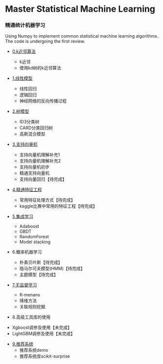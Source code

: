 # Master Statistical Machine Learning

### 精通统计机器学习   

Using Numpy to implement common statistical machine learning algorithms.   
The code is undergoing the first review.  
- [0.k近邻算法](https://github.com/www5226448/Master-Machine-Learning/tree/master/0.An%20appetizer--kNN%20arithmetic)
  * k近邻
  * 使用kd树的k近邻算法   
  
- [1.线性模型](https://github.com/www5226448/Master-Machine-Learning/tree/master/1.Linear%20regression%20and%20Logistic%20regression)
  * 线性回归
  * 逻辑回归
  * 神经网络的反向传播过程
  
- [2.树模型](https://github.com/www5226448/Master-Machine-Learning/tree/master/2.Tree%20Model)
  * ID3分类树
  * CARD分类回归树
  * 高斯混合模型

- [3.支持向量机](https://github.com/www5226448/Master-Machine-Learning/tree/master/3.Mastering%20SVM)
  * 支持向量机理解补充1
  * 支持向量机理解补充2
  * 支持向量机初步
  * 精通支持向量机
  * 支持向量回归【待完成】
  
- [4.精通特征工程](https://github.com/www5226448/Master-Machine-Learning/tree/master/4.Feature%20Engineering)  

  * 常用特征处理方式【待完成】
  * kaggle比赛中常用的特征工程【待完成】    
  
- [5.集成学习](https://github.com/www5226448/Master-Machine-Learning/tree/master/5.Ensemble%20Methods)
  * Adaboost
  * GBDT
  * RandomForest
  * Model stacking
  
- 6.概率机器学习
  * 朴素贝叶斯【待完成】
  * 隐马尔可夫模型(HMM)【待完成】
  * 主题模型【待完成】
  
- [7.无监督学习](https://github.com/www5226448/Master-Machine-Learning/tree/master/7.Unsupervised%20learning)
  * K-menans
  * 降维方法
  * 关联规则挖掘
  
 - 8.高级工具库的使用
  * Xgboost调参及使用【未完成】
  * LightGBM调参及使用【未完成】
  
- [9.推荐系统](https://github.com/www5226448/Master-Machine-Learning/tree/master/9.Recommendation%20system)
  * 推荐系统demo
  * 推荐系统库scikit-surprise
